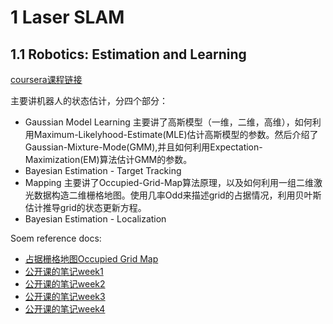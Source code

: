 # 1 Laser SLAM
## 1.1 Robotics: Estimation and Learning 
[coursera课程链接](https://www.coursera.org/learn/robotics-learning)  

主要讲机器人的状态估计，分四个部分：

- Gaussian Model Learning
主要讲了高斯模型（一维，二维，高维），如何利用Maximum-Likelyhood-Estimate(MLE)估计高斯模型的参数。然后介绍了Gaussian-Mixture-Mode(GMM),并且如何利用Expectation-Maximization(EM)算法估计GMM的参数。
- Bayesian Estimation - Target Tracking
- Mapping 
主要讲了Occupied-Grid-Map算法原理，以及如何利用一组二维激光数据构造二维栅格地图。使用几率Odd来描述grid的占据情况，利用贝叶斯估计推导grid的状态更新方程。
- Bayesian Estimation - Localization

Soem reference docs:

- [占据栅格地图Occupied Grid Map](https://zhuanlan.zhihu.com/p/21738718)
- [公开课的笔记week1](https://blog.yxwang.me/2018/07/robotics-slam-week1/)
- [公开课的笔记week2](https://blog.yxwang.me/2018/07/robotics-slam-week2/)
- [公开课的笔记week3](https://blog.yxwang.me/2018/08/robotics-slam-week3/)
- [公开课的笔记week4](https://blog.yxwang.me/2018/08/robotics-slam-week4/)
